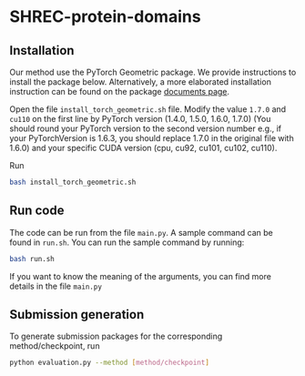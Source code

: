 # SHREC-protein-domains

## Installation

Our method use the PyTorch Geometric package. We provide instructions to install the package below. Alternatively, a more elaborated installation instruction can be found on the package [documents page](https://pytorch-geometric.readthedocs.io/en/latest/notes/installation.html).

Open the file ```install_torch_geometric.sh``` file. Modify the value ```1.7.0``` and ```cu110``` on the first line by PyTorch version (1.4.0, 1.5.0, 1.6.0, 1.7.0) (You should round your PyTorch version to the second version number e.g., if your PyTorchVersion is 1.6.3, you should replace 1.7.0 in the original file with 1.6.0) and your specific CUDA version (cpu, cu92, cu101, cu102, cu110).

Run

```bash
bash install_torch_geometric.sh
```

## Run code

The code can be run from the file ```main.py```. A sample command can be found in ```run.sh```. You can run the sample command by running:

```bash
bash run.sh
```

If you want to know the meaning of the arguments, you can find more details in the file ```main.py```

## Submission generation
To generate submission packages for the corresponding method/checkpoint, run
```bash
python evaluation.py --method [method/checkpoint]
```
